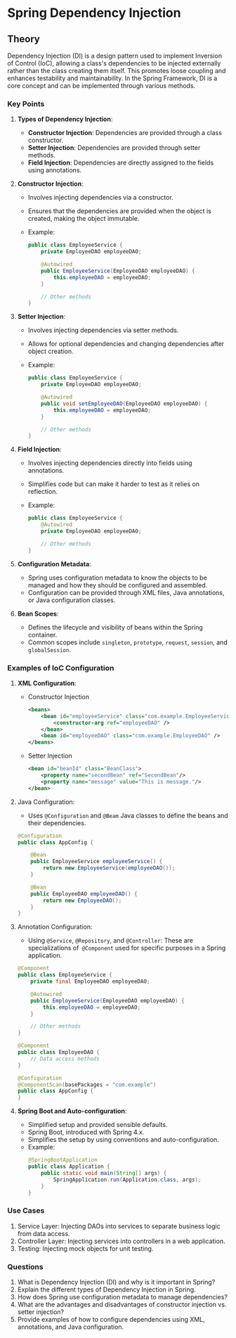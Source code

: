 # Spring Dependency Injection

## Theory

Dependency Injection (DI) is a design pattern used to implement Inversion of Control (IoC), allowing a class's dependencies to be injected externally rather than the class creating them itself. This promotes loose coupling and enhances testability and maintainability. In the Spring Framework, DI is a core concept and can be implemented through various methods.

### Key Points

1. **Types of Dependency Injection**:

   - **Constructor Injection**: Dependencies are provided through a class constructor.
   - **Setter Injection**: Dependencies are provided through setter methods.
   - **Field Injection**: Dependencies are directly assigned to the fields using annotations.

2. **Constructor Injection**:

   - Involves injecting dependencies via a constructor.
   - Ensures that the dependencies are provided when the object is created, making the object immutable.
   - Example:

     ```java
     public class EmployeeService {
         private EmployeeDAO employeeDAO;

         @Autowired
         public EmployeeService(EmployeeDAO employeeDAO) {
             this.employeeDAO = employeeDAO;
         }

         // Other methods
     }
     ```

3. **Setter Injection**:

   - Involves injecting dependencies via setter methods.
   - Allows for optional dependencies and changing dependencies after object creation.
   - Example:

     ```java
     public class EmployeeService {
         private EmployeeDAO employeeDAO;

         @Autowired
         public void setEmployeeDAO(EmployeeDAO employeeDAO) {
             this.employeeDAO = employeeDAO;
         }

         // Other methods
     }
     ```

4. **Field Injection**:

   - Involves injecting dependencies directly into fields using annotations.
   - Simplifies code but can make it harder to test as it relies on reflection.
   - Example:

     ```java
     public class EmployeeService {
         @Autowired
         private EmployeeDAO employeeDAO;

         // Other methods
     }
     ```

5. **Configuration Metadata**:

   - Spring uses configuration metadata to know the objects to be managed and how they should be configured and assembled.
   - Configuration can be provided through XML files, Java annotations, or Java configuration classes.

6. **Bean Scopes**:
   - Defines the lifecycle and visibility of beans within the Spring container.
   - Common scopes include `singleton`, `prototype`, `request`, `session`, and `globalSession`.

### Examples of IoC Configuration

1. **XML Configuration**:

   - Constructor Injection

     ```xml
     <beans>
         <bean id="employeeService" class="com.example.EmployeeService">
             <constructor-arg ref="employeeDAO" />
         </bean>
         <bean id="employeeDAO" class="com.example.EmployeeDAO" />
     </beans>
     ```

   - Setter Injection
     ```xml
     <bean id="beanId" class="BeanClass">
         <property name="secondBean" ref="SecondBean"/>
         <property name="message" value="This is message."/>
     </bean>
     ```

2. Java Configuration:

   - Uses `@Configuration` and `@Beam` Java classes to define the beans and their dependencies.

   ```java
   @Configuration
   public class AppConfig {

       @Bean
       public EmployeeService employeeService() {
           return new EmployeeService(employeeDAO());
       }

       @Bean
       public EmployeeDAO employeeDAO() {
           return new EmployeeDAO();
       }
   }
   ```

3. Annotation Configuration:

   - Using `@Service`, `@Repository`, and `@Controller`: These are specializations of` @Component` used for specific purposes in a Spring application.

   ```java
   @Component
   public class EmployeeService {
       private final EmployeeDAO employeeDAO;

       @Autowired
       public EmployeeService(EmployeeDAO employeeDAO) {
           this.employeeDAO = employeeDAO;
       }

       // Other methods
   }

   @Component
   public class EmployeeDAO {
       // Data access methods
   }

   @Configuration
   @ComponentScan(basePackages = "com.example")
   public class AppConfig {
   }
   ```

4. **Spring Boot and Auto-configuration**:
   - Simplified setup and provided sensible defaults.
   - Spring Boot, introduced with Spring 4.x.
   - Simplifies the setup by using conventions and auto-configuration.
   - Example:
     ```java
     @SpringBootApplication
     public class Application {
         public static void main(String[] args) {
             SpringApplication.run(Application.class, args);
         }
     }
     ```

### Use Cases

1. Service Layer: Injecting DAOs into services to separate business logic from data access.
2. Controller Layer: Injecting services into controllers in a web application.
3. Testing: Injecting mock objects for unit testing.

### Questions

1. What is Dependency Injection (DI) and why is it important in Spring?
2. Explain the different types of Dependency Injection in Spring.
3. How does Spring use configuration metadata to manage dependencies?
4. What are the advantages and disadvantages of constructor injection vs. setter injection?
5. Provide examples of how to configure dependencies using XML, annotations, and Java configuration.

